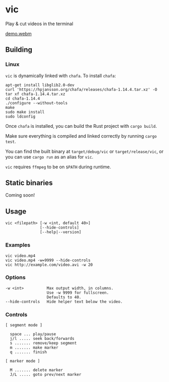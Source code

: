 # vic

Play & cut videos in the terminal

[demo.webm](https://github.com/user-attachments/assets/89d099d0-21fe-482b-b793-03fa053c79ad)

## Building

### Linux

`vic` is dynamically linked with `chafa`. To install `chafa`:

```
apt-get install libglib2.0-dev
curl 'https://hpjansson.org/chafa/releases/chafa-1.14.4.tar.xz' -O
tar xf chafa-1.14.4.tar.xz
cd chafa-1.14.4
./configure --without-tools
make
sudo make install
sudo ldconfig
```

Once `chafa` is installed, you can build the Rust project with `cargo build`.

Make sure everything is compiled and linked correctly by running `cargo test`.

You can find the built binary at `target/debug/vic` or `target/release/vic`, or you can use `cargo run` as an alias for `vic`.

`vic` requires `ffmpeg` to be on `$PATH` during runtime.

## Static binaries

Coming soon!

## Usage

```
vic <filepath> [-w <int, default 40>]
               [--hide-controls]
               [--help|--version]
```

### Examples

```
vic video.mp4
vic video.mp4 -w=9999 --hide-controls
vic http://example.com/video.avi -w 20
```

### Options

```
-w <int>          Max output width, in columns.
                  Use -w 9999 for fullscreen.
                  Defaults to 40.
--hide-controls   Hide helper text below the video.
```

### Controls

```
[ segment mode ]

  space ... play/pause
  j/l ..... seek back/forwards
  s ....... remove/keep segment
  m ....... make marker
  q ....... finish

[ marker mode ]

  M ....... delete marker
  J/L ..... goto prev/next marker
```
